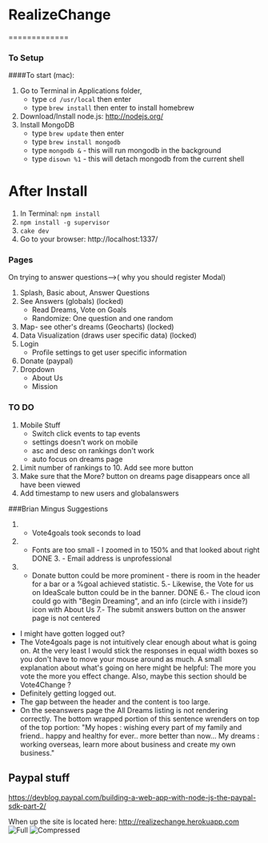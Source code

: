 # RealizeChange
=============
### To Setup

####To start (mac):
1. Go to Terminal in Applications folder, 
	* type `cd /usr/local` then enter
	* type `brew install` then enter to install homebrew
2. Download/Install node.js: http://nodejs.org/
3. Install MongoDB
	* type `brew update` then enter
	* type `brew install mongodb`
	* type `mongodb &` - this will run mongodb in the background
	* type `disown %1` - this will detach mongodb from the current shell
# After Install
1. In Terminal: `npm install`
2. `npm install -g supervisor`
3. `cake dev`
4. Go to your browser: http://localhost:1337/


### Pages
On trying to answer questions-->( why you should register Modal)
1. Splash, Basic about, Answer Questions
2. See Answers (globals) (locked)
	* Read Dreams, Vote on Goals
	* Randomize: One question and one random
3. Map- see other's dreams (Geocharts) (locked)
4. Data Visualization (draws user specific data) (locked)
5. Login
	* Profile settings to get user specific information
6. Donate (paypal)
7. Dropdown
	* About Us
	* Mission

### TO DO
1. Mobile Stuff
	* Switch click events to tap events 
	* settings doesn't work on mobile
	* asc and desc on rankings don't work
	* auto focus on dreams page
2. Limit number of rankings to 10. Add see more button
3. Make sure that the More? button on dreams page disappears once all have been viewed
4. Add timestamp to new users and globalanswers

###Brian Mingus Suggestions
1. - Vote4goals took seconds to load
2. - Fonts are too small - I zoomed in to 150% and that looked about right
DONE 3. - Email address is unprofessional
4. - Donate button could be more prominent - there is room in the header for a bar or a %goal achieved statistic.
5.- Likewise, the Vote for us on IdeaScale button could be in the banner.
DONE 6.- The cloud icon could go with "Begin Dreaming", and an info (circle with i inside?) icon with About Us
7.- The submit answers button on the answer page is not centered
- I might have gotten logged out?
- The Vote4goals page is not intuitively clear enough about what is going on. At the very least I would stick the responses in equal width boxes so you don't have to move your mouse around as much. A small explanation about what's going on here might be helpful: The more you vote the more you effect change. Also, maybe this section should be Vote4Change ?
- Definitely getting logged out.
- The gap between the header and the content is too large.
- On the seeanswers page the All Dreams listing is not rendering correctly. The bottom wrapped portion of this sentence wrenders on top of the top portion: "My hopes : wishing every part of my family and friend.. happy and healthy for ever.. more better than now... My dreams : working overseas, learn more about business and create my own business."
<!-- 1. DONE Switch sorting on results page. DONE Reverse order of object sent to dom . Limit number of goals to display
2. Add error on pages when user tries to enter restricted page
DONE 3. Comment out recursive aspect to randomize feature.
4. Gut and seed database
5. Add padding to bottom, sides(when small)
DONE 6. Change text on front page.
7. Alter settings so that undefined does not come up
Done 8. Add guest user default in schema
DONE 9. Force user to enter something into both forms
DonE 10. Add quest with sessions
 -->
<!-- 

Configure rank queries so that they exlude any id's of the optionsSeen from the potential options
2. If user has added account settings, feed them into the form using handlebars
3. When user clicks 'show dreams', reduce number shown to ten, and use pagination
4. Add Sorting capabilities to results page. carat up, carat down
5. Sort out user accessibility issues so that user can only be on correct pages
6. Redo form format with selects
	* Feed country data into country dropdown from google api. Store in a dummy array
		* Or gather ip on click information. Add disclaimer to site that we are adding information.
	* Make form a modal
7. Connect country data to geocharts, move geochart to dreams page
8. Add data visualization page
9. Based on detre's input, consolidate see answers, rank, and results page into one page with separate tabs (pillbox styling)
10. Currently you can't vote without logging in. Change that.
11. Add character limit to begin dreaming page
12. Make sure dream submission returns green success box.
13. After dreams submission form is completed, remove from DOM. replace with new form asking "What other questions should we ask?" Add a question or click "no thanks". Add geocharts to DOM.
14. Paypal integration--what do we need?
15. 500 char limit on dreams ->, 200 on goals. text below indicated remaining chars
 -->

Paypal stuff
-------------
https://devblog.paypal.com/building-a-web-app-with-node-js-the-paypal-sdk-part-2/

<!-- 
1. Reconfigure db structure 
	* User should have 
		* Own set of answers
		* An array with list of answers that they have voted on (so that they don't repeat vote)
		* user demographics data
		* location?
2. Under the login dropdown, add access to Account Settings information. Have option to fill out demographic information (country, state/province, city, ethnicity, age, gender, etc.)
3. Be able to vote
	* voting will add one vote to the answer with the matching global answer id
	* voting will add both answer options to the user's list of "options seen"
4. Add Results page that sorts answers based on their popularity (only display top 10?)
	* Add data visualization page with votes sorted by demographic data
5. Geocharts showing location of users
6. Add content--add styles -->

When up the site is located here: http://realizechange.herokuapp.com
![Full](/public/img/full.png)
![Compressed](/public/img/compressed.png)

